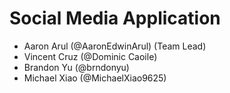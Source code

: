 # Social Media Application
- Aaron Arul (@AaronEdwinArul) (Team Lead)
- Vincent Cruz (@Dominic Caoile)
- Brandon Yu (@brndonyu)
- Michael Xiao (@MichaelXiao9625)

